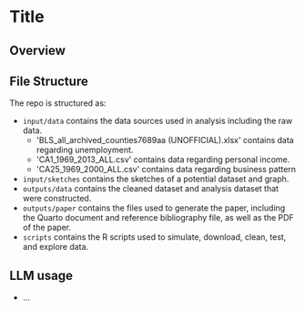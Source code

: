 # Title

## Overview

## File Structure

The repo is structured as:

-   `input/data` contains the data sources used in analysis including the raw data.
     - 'BLS_all_archived_counties7689aa (UNOFFICIAL).xlsx' contains data regarding unemployment.
     - 'CA1_1969_2013_ALL.csv' contains data regarding personal income.
     - 'CA25_1969_2000_ALL.csv' contains data regarding business pattern
-   `input/sketches` contains the sketches of a potential dataset and graph.
-   `outputs/data` contains the cleaned dataset and analysis dataset that were constructed.
-   `outputs/paper` contains the files used to generate the paper, including the Quarto document and reference bibliography file, as well as the PDF of the paper.
-   `scripts` contains the R scripts used to simulate, download, clean, test, and explore data.

## LLM usage

-   ...
